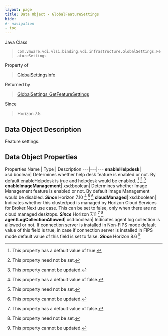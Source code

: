 ```yaml
---
layout: page
title: Data Object - GlobalFeatureSettings
hide:
#- navigation
- toc
---
```






Java Class
> `com.vmware.vdi.vlsi.binding.vdi.infrastructure.GlobalSettings.FeatureSettings`

Property of
> [GlobalSettingsInfo](vdi.infrastructure.GlobalSettings.GlobalSettingsInfo.md#field_detail)

Returned by
> [GlobalSettings_GetFeatureSettings](vdi.infrastructure.GlobalSettings.md#getFeatureSettings)

Since
> Horizon 7.5


## Data Object Description

Feature settings.

## Data Object Properties
Properties
Name |  Type |  Description
---|---|---
**enableHelpdesk**|  xsd:boolean|  Determines whether help desk feature is enabled or not. By default enableHelpdesk is true and helpdesk would be enabled. [^6] [^1] [^2]
**enableImageManagement**|  xsd:boolean|  Determines whether Image Management feature is enabled or not. By default Image Management would be disabled.  **_Since_** Horizon 7.10 [^5] [^1] [^2]
**cloudManaged**|  xsd:boolean|  Indicates whether this cluster/pod is managed by Horizon Cloud Services for Broker.Next use case. This can be set to false, only when there are no cloud managed desktops.  **_Since_** Horizon 7.11 [^5] [^1]
**agentLogCollectionAllowed**|  xsd:boolean|  Indicates agent log collection is allowed or not. If connection server is installed in Non-FIPS mode default value of this field is true, in case if connection server is installed in FIPS mode default value of this field is set to false.  **_Since_** Horizon 8.6 [^2]
 


 


[^1]: This property need not be set.
[^2]: This property cannot be updated.
[^5]: This property has a default value of false.
[^6]: This property has a default value of true.